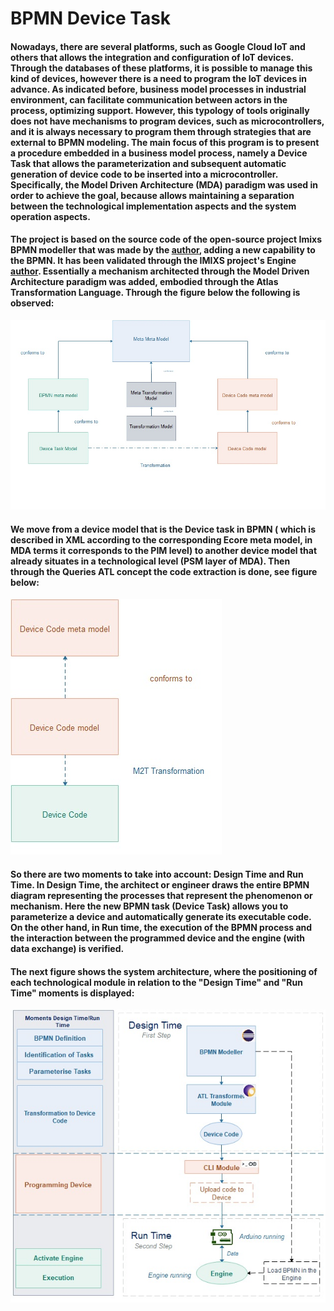 # BPMN Device Task
#### Nowadays, there are several platforms, such as Google Cloud IoT and others that allows the integration and configuration of IoT devices. Through the databases of these platforms, it is possible to manage this kind of devices, however there is a need to program the IoT devices in advance. As indicated before, business model processes in industrial environment, can facilitate communication between actors in the process, optimizing support. However, this typology of tools originally does not have mechanisms to program devices, such as microcontrollers, and it is always necessary to program them through strategies that are external to BPMN modeling. The main focus of this program is to present a procedure embedded in a business model process, namely a Device Task that allows the parameterization and subsequent automatic generation of device code to be inserted into a microcontroller. Specifically, the Model Driven Architecture (MDA) paradigm was used in order to achieve the goal, because allows maintaining a separation between the technological implementation aspects and the system operation aspects.

#### The project is based on the source code of the open-source project Imixs BPMN modeller that was made by the [author](https://www.imixs.org/), adding a new capability to the BPMN. It has been validated through the IMIXS project's Engine [author](https://www.imixs.org/). Essentially a mechanism architected through the Model Driven Architecture paradigm was added, embodied through the Atlas Transformation Language. Through the figure below the following is observed:
![alt text](https://github.com/JF-Pt3/BPMN-Device-IoT-Task/blob/master/m2m.jpg)


#### We move from a device model that is the Device task in BPMN ( which is described in XML according to the corresponding Ecore meta model, in MDA terms it corresponds to the PIM level) to another device model that already situates in a technological level (PSM layer of MDA). Then through the Queries ATL concept the code extraction is done, see figure below:

![alt text](https://github.com/JF-Pt3/BPMN-Device-IoT-Task/blob/master/m2t.jpg)

#### So there are two moments to take into account: Design Time and Run Time. In Design Time, the architect or engineer draws the entire BPMN diagram representing the processes that represent the phenomenon or mechanism. Here the new BPMN task (Device Task) allows you to parameterize a device and automatically generate its executable code. On the other hand, in Run time, the execution of the BPMN process and the interaction between the programmed device and the engine (with data exchange) is verified.

#### The next figure shows the system architecture, where the positioning of each technological module in relation to the "Design Time" and "Run Time" moments is displayed:

![alt text](https://github.com/JF-Pt3/BPMN-Device-IoT-Task/blob/master/system_archit.jpg)



